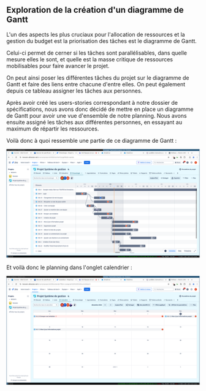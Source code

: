 ## Exploration de la création d'un diagramme de Gantt

L'un des aspects les plus cruciaux pour l'allocation de ressources et la gestion du budget est la priorisation des tâches est le diagramme de Gantt.

Celui-ci permet de cerner si les tâches sont parallélisables, dans quelle mesure elles le sont, et quelle est la masse critique de ressources mobilisables pour faire avancer le projet.

On peut ainsi poser les différentes tâches du projet sur le diagramme de Gantt et faire des liens entre chacune d'entre elles. On peut également depuis ce tableau assigner les tâches aux personnes.

Après avoir créé les users-stories correspondant à notre dossier de spécifications, nous avons donc décidé de mettre en place un diagramme de Gantt pour avoir une vue d'ensemble de notre planning. Nous avons ensuite assigné les tâches aux différentes personnes, en essayant au maximum de répartir les ressources.

Voilà donc à quoi ressemble une partie de ce diagramme de Gantt : 

![image du calendrier](./img/gantt.png)

Et voilà donc le planning dans l'onglet calendrier : 

![image du calendrier](./img/calendrier.png)

